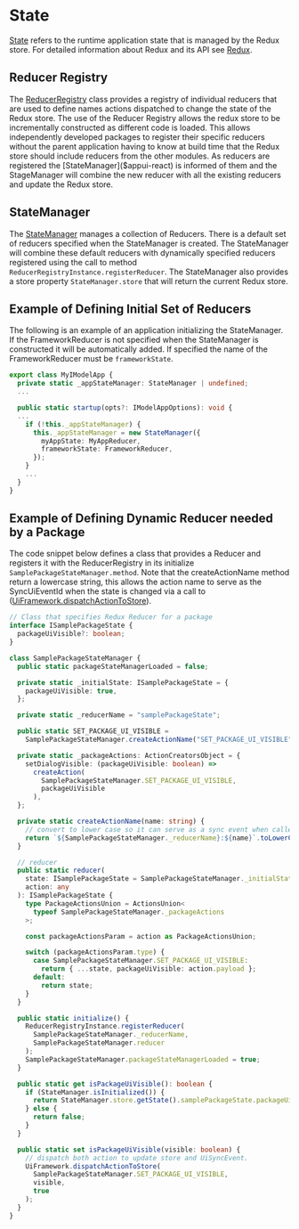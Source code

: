 # State

[State]($appui-react:State) refers to the runtime application state that is managed by the Redux store. For detailed information about Redux and its API see [Redux](https://redux.js.org/).

## Reducer Registry

The [ReducerRegistry]($appui-react) class provides a registry of individual reducers that are used to define names actions dispatched to change the state of the Redux store. The use of the Reducer Registry allows the redux store to be incrementally constructed as different code is loaded. This allows independently developed packages to register their specific reducers without the parent application having to know at build time that the Redux store should include reducers from the other modules. As reducers are registered the [StateManager]($appui-react) is informed of them and the StageManager will combine the new reducer with all the existing reducers and update the Redux store.

## StateManager

The [StateManager]($appui-react) manages a collection of Reducers. There is a default set of reducers specified when the StateManager is created. The StateManager will combine these default reducers with dynamically specified reducers registered using the call to method `ReducerRegistryInstance.registerReducer`. The StateManager also provides a store property `StateManager.store` that will return the current Redux store.

## Example of Defining Initial Set of Reducers

The following is an example of an application initializing the StateManager. If the FrameworkReducer is not specified when the StateManager is constructed it will be automatically added. If specified the name of the FrameworkReducer must be `frameworkState`.

```ts
export class MyIModelApp {
  private static _appStateManager: StateManager | undefined;
  ...

  public static startup(opts?: IModelAppOptions): void {
  ...
    if (!this._appStateManager) {
      this._appStateManager = new StateManager({
        myAppState: MyAppReducer,
        frameworkState: FrameworkReducer,
      });
    }
    ...
  }
}
```

## Example of Defining Dynamic Reducer needed by a Package

The code snippet below defines a class that provides a Reducer and registers it with the ReducerRegistry in its initialize `SamplePackageStateManager.method`. Note that the createActionName method return a lowercase string, this allows the action name to serve as the SyncUiEventId when the state is changed via a call to ([UiFramework.dispatchActionToStore]($appui-react)).

```ts
// Class that specifies Redux Reducer for a package
interface ISamplePackageState {
  packageUiVisible?: boolean;
}

class SamplePackageStateManager {
  public static packageStateManagerLoaded = false;

  private static _initialState: ISamplePackageState = {
    packageUiVisible: true,
  };

  private static _reducerName = "samplePackageState";

  public static SET_PACKAGE_UI_VISIBLE =
    SamplePackageStateManager.createActionName("SET_PACKAGE_UI_VISIBLE");

  private static _packageActions: ActionCreatorsObject = {
    setDialogVisible: (packageUiVisible: boolean) =>
      createAction(
        SamplePackageStateManager.SET_PACKAGE_UI_VISIBLE,
        packageUiVisible
      ),
  };

  private static createActionName(name: string) {
    // convert to lower case so it can serve as a sync event when called via UiFramework.dispatchActionToStore
    return `${SamplePackageStateManager._reducerName}:${name}`.toLowerCase();
  }

  // reducer
  public static reducer(
    state: ISamplePackageState = SamplePackageStateManager._initialState,
    action: any
  ): ISamplePackageState {
    type PackageActionsUnion = ActionsUnion<
      typeof SamplePackageStateManager._packageActions
    >;

    const packageActionsParam = action as PackageActionsUnion;

    switch (packageActionsParam.type) {
      case SamplePackageStateManager.SET_PACKAGE_UI_VISIBLE:
        return { ...state, packageUiVisible: action.payload };
      default:
        return state;
    }
  }

  public static initialize() {
    ReducerRegistryInstance.registerReducer(
      SamplePackageStateManager._reducerName,
      SamplePackageStateManager.reducer
    );
    SamplePackageStateManager.packageStateManagerLoaded = true;
  }

  public static get isPackageUiVisible(): boolean {
    if (StateManager.isInitialized()) {
      return StateManager.store.getState().samplePackageState.packageUiVisible;
    } else {
      return false;
    }
  }

  public static set isPackageUiVisible(visible: boolean) {
    // dispatch both action to update store and UiSyncEvent.
    UiFramework.dispatchActionToStore(
      SamplePackageStateManager.SET_PACKAGE_UI_VISIBLE,
      visible,
      true
    );
  }
}
```

